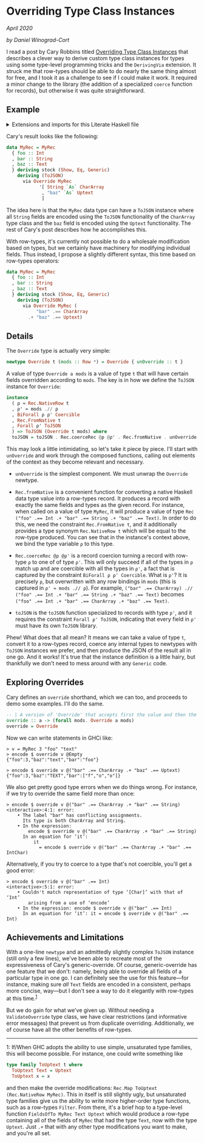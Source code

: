 # Overriding Type Class Instances

_April 2020_

_by Daniel Winograd-Cort_


I read a post by Cary Robbins titled
[Overriding Type Class Instances](http://caryrobbins.com/dev/overriding-type-class-instances-2/)
that describes a clever way to derive custom type class instances for types using
some type-level programming tricks and the `DerivingVia` extension.  It struck me
that row-types should be able to do nearly the same thing almost for free, and I
took it as a challenge to see if I could make it work.  It required a minor change
to the library (the addition of a specialized `coerce` function for records), but
otherwise it was quite straightforward.

## Example

<details class="code-details">

<summary>Extensions and imports for this Literate Haskell file</summary>

```haskell
{-# LANGUAGE DerivingVia #-}
{-# LANGUAGE OverloadedLabels #-}
{-# LANGUAGE OverloadedStrings #-}
module OverridingTypeClassInstances where

import           Data.Aeson       (ToJSON(..))
import           Data.Char (ord, toUpper)
import           Data.Coerce
import           Data.Row
import           Data.Row.Aeson   ()
import qualified Data.Row.Records as Rec
import           Data.Text (Text)
import qualified Data.Text as Text
import           GHC.Generics     (Generic)

newtype Uptext = Uptext { unUptext :: Text }

instance ToJSON Uptext where
  toJSON = toJSON . Text.toUpper . unUptext

newtype CharArray = CharArray { unCharArray :: String }

instance ToJSON CharArray where
  toJSON = toJSON . map (:[]) . unCharArray
```
</details>

Cary's result looks like the following:

```haskell
data MyRec = MyRec
  { foo :: Int
  , bar :: String
  , baz :: Text
  } deriving stock (Show, Eq, Generic)
    deriving (ToJSON)
      via Override MyRec
            '[ String `As` CharArray
             , "baz" `As` Uptext
             ]
```

The idea here is that the `MyRec` data type can have a `ToJSON` instance where
all `String` fields are encoded using the `ToJSON` functionality of the `CharArray`
type class and the `baz` field is encoded using the `Uptext` functionality.  The
rest of Cary's post describes how he accomplishes this.

With row-types, it's currently not possible to do a wholesale modification based
on types, but we certainly have machinery for modifying individual fields.  Thus
instead, I propose a slightly different syntax, this time based on row-types
operators:

```haskell
data MyRec = MyRec
  { foo :: Int
  , bar :: String
  , baz :: Text
  } deriving stock (Show, Eq, Generic)
    deriving (ToJSON)
      via Override MyRec (
           "bar" .== CharArray
        .+ "baz" .== Uptext)
```

## Details

The `Override` type is actually very simple:

```haskell
newtype Override t (mods :: Row *) = Override { unOverride :: t }
```

A value of type `Override a mods` is a value of type `t` that will have certain
fields overridden according to `mods`.  The key is in how we define the `ToJSON`
instance for `Override`:

```haskell
instance
  ( ρ ≈ Rec.NativeRow t
  , ρ' ≈ mods .// ρ
  , BiForall ρ ρ' Coercible
  , Rec.FromNative t
  , Forall ρ' ToJSON
  ) => ToJSON (Override t mods) where
  toJSON = toJSON . Rec.coerceRec @ρ @ρ' . Rec.fromNative . unOverride
```
This may look a little intimidating, so let's take it piece by piece.  I'll
start with `unOverride` and work through the composed functions, calling out
elements of the context as they become relevant and necessary.

- `unOverride` is the simplest component.  We must unwrap the  `Override` newtype.

- `Rec.fromNative` is a convenient function for converting a native Haskell data
type value into a row-types record.  It produces a record with exactly the same
fields and types as the given record.  For instance, when called on a value of
type `MyRec`, it will produce a value of type
`Rec ("foo" .== Int .+ "bar" .== String .+ "baz" .== Text)`.  In order to do this,
we need the constraint `Rec.FromNative t`, and it additionally provides a type
synonym `Rec.NativeRow t` which will be equal to the row-type produced.   You can
see that in the  instance's context above, we bind the type variable `ρ` to this type.

- `Rec.coerceRec @ρ @ρ'` is a record coercion turning a record with row-type `ρ`
to one of of type `ρ'`.  This will only succeed if all of the types in `ρ` match
up and are coercible with all the types in `ρ'`, a fact that is captured by the
constraint `BiForall ρ ρ' Coercible`.  What is `ρ'`?  It is precisely `ρ`, but
overwritten with any row bindings in `mods` (this is captured in `ρ' ≈ mods .// ρ`).
For example,
`("bar" .== CharArray) .// ("foo" .== Int .+ "bar" .== String .+ "baz" .== Text)`
becomes `("foo" .== Int .+ "bar" .== CharArray .+ "baz" .== Text)`.

- `toJSON` is the `toJSON` function specialized to records with type `ρ'`, and
it requires the constraint `Forall ρ' ToJSON`, indicating that every field in
`ρ'` must have its own `ToJSON` library.

Phew!  What does that all mean?  It means we can take a value of type `t`, convert
it to a row-types record, coerce any internal types to newtypes with `ToJSON` instances
we prefer, and then produce the JSON of the result all in one go.  And it works!
It's true that the instance definition is a little hairy, but thankfully we don't
need to mess around with any `Generic` code.

## Exploring Overrides

Cary defines an `override` shorthand, which we can too, and proceeds to demo
some examples.  I'll do the same.

```haskell
-- | A version of 'Override' that accepts first the value and then the mods type.
override :: a -> (forall mods. Override a mods)
override = Override
```

Now we can write statements in GHCi like:

```
> v = MyRec 3 "foo" "text"
> encode $ override v @Empty
{"foo":3,"baz":"text","bar":"foo"}

> encode $ override v @("bar" .== CharArray .+ "baz" .== Uptext)
{"foo":3,"baz":"TEXT","bar":["f","o","o"]}
```

We also get pretty good type errors when we do things wrong.  For instance, if
we try to override the same field more than once:

```
> encode $ override v @("bar" .== CharArray .+ "bar" .== String)
<interactive>:4:1: error:
    • The label "bar" has conflicting assignments.
      Its type is both CharArray and String.
    • In the expression:
        encode $ override v @("bar" .== CharArray .+ "bar" .== String)
      In an equation for ‘it’:
          it
            = encode $ override v @("bar" .== CharArray .+ "bar" .== IntChar)
```

Alternatively, if you try to coerce to a type that's not coercible, you'll get
a good error:

```
> encode $ override v @("bar" .== Int)
<interactive>:5:1: error:
    • Couldn't match representation of type ‘[Char]’ with that of ‘Int’
        arising from a use of ‘encode’
    • In the expression: encode $ override v @("bar" .== Int)
      In an equation for ‘it’: it = encode $ override v @("bar" .== Int)
```

## Achievements and Limitations

With a one-line `newtype` and an admittedly slightly complex `ToJSON` instance
(still only a few lines), we've been able to recreate most of the expressiveness
of Cary's generic-override.  Of course, generic-override has one feature that we
don't: namely, being able to override all fields of a particular type in one go.
I can definitely see the use for this feature—for instance, making sure _all_
`Text` fields are encoded in a consistent, perhaps more concise, way—but I don't
see a way to do it elegantly with row-types at this time.<sup>[1](#myfootnote1)</sup>

But we do gain for what we've given up.  Without needing a `ValidateOverride`
type class, we have clear restrictions (and informative error messages) that
prevent us from duplicate overriding.  Additionally, we of course have all the
other benefits of row-types.

---

<a name="myfootnote1">1</a>: If/When GHC adopts the ability to use simple, unsaturated
type families, this will become possible.  For instance, one could write something like
```haskell
type family ToUptext t where
  ToUptext Text = Uptext
  ToUptext x = x
```
and then make the override modifications: `Rec.Map ToUptext (Rec.NativeRow MyRec)`.
This in itself is still slightly ugly, but unsaturated type families give us the
ability to write more higher-order type functions, such as a row-types `Filter`.
From there, it's a brief hop to a type-level function `FieldsOfTo MyRec Text Uptext`
which would produce a row-type containing all of the fields of `MyRec` that had
the type `Text`, now with the type `Uptext`.  Just `.+` that with any other
type modifications you want to make, and you're all set.
